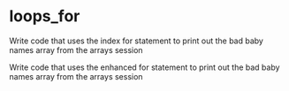 # loops_for

Write code that uses the index for statement to print out the bad baby names array from the arrays session

Write code that uses the enhanced for statement to print out the bad baby names array from the arrays session
